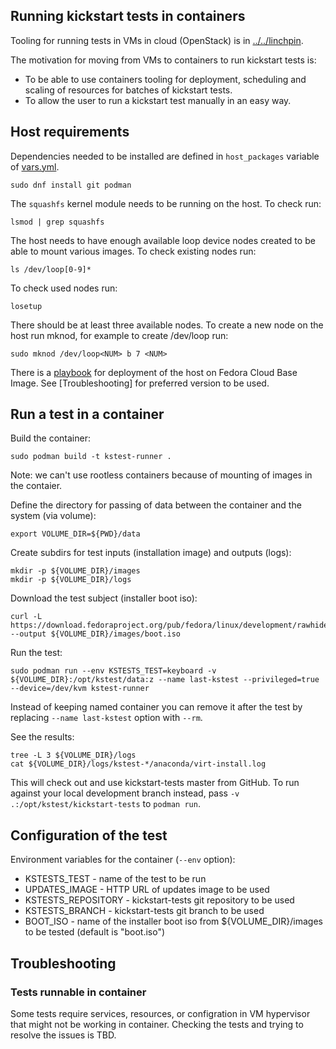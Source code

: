 Running kickstart tests in containers
-------------------------------------

Tooling for running tests in VMs in cloud (OpenStack) is in [../../linchpin](../../linchpin).

The motivation for moving from VMs to containers to run kickstart tests is:
* To be able to use containers tooling for deployment, scheduling and scaling of resources for batches of kickstart tests.
* To allow the user to run a kickstart test manually in an easy way.


Host requirements
-----------------

Dependencies needed to be installed are defined in `host_packages` variable of [vars.yml](vars.yml).
```
sudo dnf install git podman
```

The `squashfs` kernel module needs to be running on the host. To check run:
```
lsmod | grep squashfs
```

The host needs to have enough available loop device nodes created to be able to mount various images.
To check existing nodes run:
```
ls /dev/loop[0-9]*
```
To check used nodes run:
```
losetup
```
There should be at least three available nodes.
To create a new node on the host run mknod, for example to create /dev/loop<NUM> run:
```
sudo mknod /dev/loop<NUM> b 7 <NUM>
```

There is a [playbook](runner-host.yml) for deployment of the host on Fedora Cloud Base Image. See [Troubleshooting] for preferred version to be used.

Run a test in a container
-------------------------

Build the container:
```
sudo podman build -t kstest-runner .
```
Note: we can't use rootless containers because of mounting of images in the contaier.

Define the directory for passing of data between the container and the system (via volume):
```
export VOLUME_DIR=${PWD}/data
```

Create subdirs for test inputs (installation image) and outputs (logs):
```
mkdir -p ${VOLUME_DIR}/images
mkdir -p ${VOLUME_DIR}/logs
```

Download the test subject (installer boot iso):
```
curl -L https://download.fedoraproject.org/pub/fedora/linux/development/rawhide/Server/x86_64/os/images/boot.iso --output ${VOLUME_DIR}/images/boot.iso
```

Run the test:
```
sudo podman run --env KSTESTS_TEST=keyboard -v ${VOLUME_DIR}:/opt/kstest/data:z --name last-kstest --privileged=true --device=/dev/kvm kstest-runner
```
Instead of keeping named container you can remove it after the test by replacing `--name last-kstest` option with `--rm`.

See the results:
```
tree -L 3 ${VOLUME_DIR}/logs
cat ${VOLUME_DIR}/logs/kstest-*/anaconda/virt-install.log
```

This will check out and use kickstart-tests master from GitHub. To run against
your local development branch instead, pass `-v .:/opt/kstest/kickstart-tests`
to `podman run`.

Configuration of the test
-------------------------

Environment variables for the container (`--env` option):
* KSTESTS_TEST - name of the test to be run
* UPDATES_IMAGE - HTTP URL of updates image to be used
* KSTESTS_REPOSITORY - kickstart-tests git repository to be used
* KSTESTS_BRANCH - kickstart-tests git branch to be used
* BOOT_ISO - name of the installer boot iso from ${VOLUME_DIR}/images to be tested (default is "boot.iso")


Troubleshooting
---------------

### Tests runnable in container
Some tests require services, resources, or configration in VM hypervisor that might not be working in container. Checking the tests and trying to resolve the issues is TBD.
